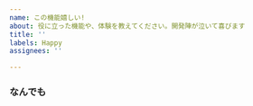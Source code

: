 ```yaml
---
name: この機能嬉しい!
about: 役に立った機能や、体験を教えてください。開発陣が泣いて喜びます
title: ''
labels: Happy
assignees: ''

---
```


<!--
Mokurenを使っていただきありがとうございます!
役に立った機能や、体験を教えてください。開発陣が泣いて喜びます
-->

### なんでも
<!-- 役に立った機能から、体験などなんでもコメントください。-->
